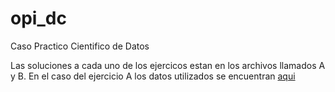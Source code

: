 # opi_dc
Caso Practico Cientifico de Datos


Las soluciones a cada uno de los ejercicos estan en los archivos llamados A y B.
En el caso del ejercicio A los datos utilizados se encuentran [aqui](https://drive.google.com/file/d/1EZCNrNWCdzBPKrhS3g89CErBsSdHALKc/view?usp=sharing)

